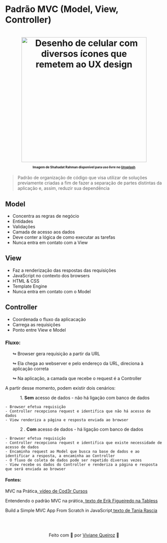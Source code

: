 # Padrão MVC (Model, View, Controller)

<h1 align="center">
    <img src = "https://images.unsplash.com/photo-1555949963-aa79dcee981c?ixlib=rb-1.2.1&ixid=MXwxMjA3fDB8MHxwaG90by1yZWxhdGVkfDJ8fHxlbnwwfHx8&auto=format&fit=crop&w=500&q=60" alt = "Desenho de celular com diversos ícones que remetem ao UX design" text-align="center"  width="400px">
    <p style="font-size:10px">Imagem de Shahadat Rahman disponível para uso livre no <a href="https://unsplash.com/">Unsplash</a></p>
</h1> 

  > Padrão de organização de código que visa utilizar de soluções previamente criadas a fim de fazer a separação de partes distintas da aplicação e, assim, reduzir sua dependência

## Model
<ul>
     <li>Concentra as regras de negócio</li>
     <li>Entidades</li>
     <li>Validações</li>
     <li>Camada de acesso aos dados</li>
     <li>Deve conter a lógica de como executar as tarefas</li>
     <li>Nunca entra em contato com a View</li>
</ul>

## View
<ul>
     <li>Faz a renderização das respostas das requisições</li>
     <li>JavaScript no contexto dos browsers</li>
     <li>HTML & CSS</li>
     <li>Template Engine</li>
     <li>Nunca entra em contato com o Model</li>
</ul>

## Controller
<ul>
     <li>Coordenada o fluxo da aplicacação</li>
     <li>Carrega as requisições</li>
     <li>Ponto entre View e Model</li>

</ul>



### Fluxo:

<ul>↬ Browser gera requisição a partir da URL</ul>
<ul>↬ Ela chega ao webserver e pelo endereço da URL, direciona à aplicação correta</ul> 
<ul>↬ Na aplicação, a camada que recebe o request é a Controller </ul>

<p>A partir desse momento, podem existir dois cenários:</p>

<ol>
    <ul> 1. <strong>Sem</strong> acesso de dados - não há ligação com banco de dados</ul> 
</ol>

    - Browser efetua requisição 
    - Controller recepciona request e identifica que não há acesso de dados
    - View renderiza a página e resposta enviada ao browser

<ol>
    <ul> 2 . <strong>Com</strong> acesso de dados - há ligação com banco de dados</ul> 
</ol>

    - Browser efetua requisição 
    - Controller recepciona request e identifica que existe necessidade de acesso de dados
    - Encaminha request ao Model que busca na base de dados e ao identificar a resposta, a encaminha ao Controller
    - O fluxo de coleta de dados pode ser repetido diversas vezes
    - View recebe os dados do Controller e renderiza a página e resposta que será enviada ao browser

#### Fontes: 

<p> MVC na Prática,<a href="https://www.youtube.com/watch?v=mMDt9g7bMjk">  vídeo de Cod3r Cursos</a>
<p> Entendendo o padrão MVC na prática,<a href="https://tableless.com.br/entendendo-o-padrao-mvc-na-pratica/">  texto de Erik Figueiredo na Tabless</a> 
<p> Build a Simple MVC App From Scratch in JavaScript<a href="https://www.taniarascia.com/javascript-mvc-todo-app/">  texto de Tania Rascia</a> 

<br><br>

<p align="center"> Feito com 💛 por <a href="https://www.linkedin.com/in/viviane-de-santana-queiroz-1a5a4b155/">Viviane Queiroz</a> 🦋 </p>
